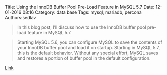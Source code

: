 Title: Using the InnoDB Buffer Pool Pre-Load Feature in MySQL 5.7
Date: 12-01-2016 08:16
Category: data base
Tags: mysql, mariadb, percona
Authors:sedlav

> In this blog post, I’ll discuss how to use the InnoDB buffer pool pre-load feature in MySQL 5.7.

> Starting MySQL 5.6, you can configure MySQL to save the contents of your InnoDB buffer pool and load it on startup. Starting in MySQL 5.7, this is the default behavior. Without any special effort, MySQL saves and restores a portion of buffer pool in the default configuration. 

[Link](https://www.percona.com/blog/2016/11/30/using-innodb-buffer-pool-pre-load-feature-mysql-5-7/)
